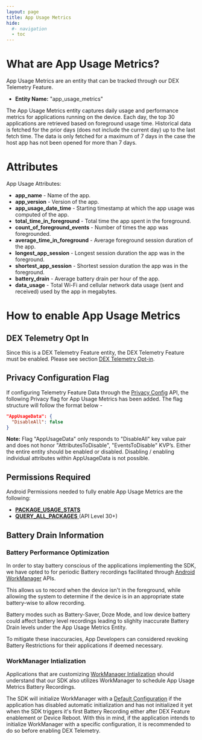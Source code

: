 ```yaml
---
layout: page
title: App Usage Metrics
hide:
  #- navigation
  - toc
---
```


# What are App Usage Metrics?

App Usage Metrics are an entity that can be tracked through our DEX Telemetry Feature.
- **Entity Name:** "app_usage_metrics"

The App Usage Metrics entity captures daily usage and performance metrics for applications running on the device. Each day, the top 30 applications are retrieved based on foreground usage time. Historical data is fetched for the prior days (does not include the current day) up to the last fetch time. The data is only fetched for a maximum of 7 days in the case the host app has not been opened for more than 7 days.

# Attributes

App Usage Attributes:

- **app_name** - Name of the app.
- **app_version** - Version of the app.
- **app_usage_date_time** - Starting timestamp at which the app usage was computed of the app.
- **total_time_in_foreground** - Total time the app spent in the foreground.
- **count_of_foreground_events** - Number of times the app was foregrounded.
- **average_time_in_foreground** - Average foreground session duration of the app.
- **longest_app_session** - Longest session duration the app was in the foreground.
- **shortest_app_session** - Shortest session duration the app was in the foreground.
- **battery_drain** - Average battery drain per hour of the app.
- **data_usage** - Total Wi-Fi and cellular network data usage (sent and received) used by the app in megabytes.

# How to enable App Usage Metrics

## DEX Telemetry Opt In
Since this is a DEX Telemetry Feature entity, the DEX Telemetry Feature must be enabled. Please see section [DEX Telemetry Opt-in](crittercism.md#dex-telemetry-opt-in).

## Privacy Configuration Flag
If configuring Telemetry Feature Data through the [Privacy Config](privacy-config.md) API, the following Privacy flag for App Usage Metrics has been added. 
The flag structure will follow the format below - 
``` JSON
"AppUsageData": {
  "DisableAll": false
}
```

**Note:** Flag "AppUsageData" only responds to "DisableAll" key value pair and does not honor "AttributesToDisable", "EventsToDisable" KVP’s. Either the entire entity should be enabled or disabled. 
Disabling / enabling individual attributes within AppUsageData is not possible. 

## Permissions Required
Android Permissions needed to fully enable App Usage Metrics are the following:
- [**PACKAGE_USAGE_STATS**](https://developer.android.com/reference/android/Manifest.permission#PACKAGE_USAGE_STATS)
- [**QUERY_ALL_PACKAGES** ](https://developer.android.com/reference/android/Manifest.permission#QUERY_ALL_PACKAGES) (API Level 30+)

## Battery Drain Information
### Battery Performance Optimization
In order to stay battery conscious of the applications implementing the SDK, we have opted to for periodic Battery recordings facilitated through [Android WorkManager](https://developer.android.com/topic/libraries/architecture/workmanager) APIs.

This allows us to record when the device isn't in the foreground, while allowing the system to determine if the device is in an appropriate state battery-wise to allow recording.

Battery modes such as Battery-Saver, Doze Mode, and low device battery could affect battery level recordings leading to slighlty inaccurate Battery Drain levels under the App Usage Metrics Entity.

To mitigate these inaccuracies, App Developers can considered revoking Battery Restrictions for their applications if deemed necessary.

### WorkManager Intialization
Applications that are customizing [WorkManager Intialization](https://developer.android.com/develop/background-work/background-tasks/persistent/configuration/custom-configuration) should understand that our SDK also utilizes WorkManager to schedule App Usage Metrics Battery Recordings.

The SDK will initialize WorkManager with a [Default Configuration](https://developer.android.com/reference/androidx/work/Configuration) if the application has disabled automatic initialization and has not initialized it yet when the SDK triggers it's first Battery Recording either after DEX Feature enablement or Device Reboot.
With this in mind, if the application intends to initialize WorkManager with a specific configuration, it is recommended to do so before enabling DEX Telemetry.
